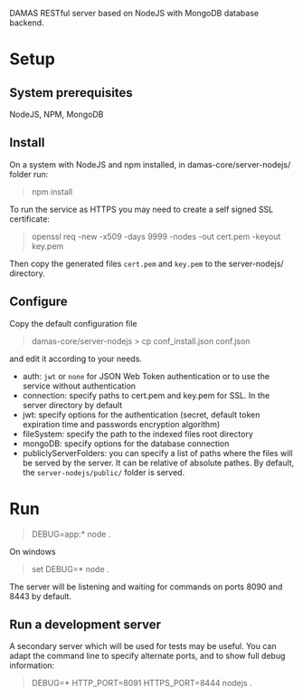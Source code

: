 DAMAS RESTful server based on NodeJS with MongoDB database backend.

# Setup

## System prerequisites
NodeJS, NPM, MongoDB

## Install

On a system with NodeJS and npm installed, in damas-core/server-nodejs/ folder run:
> npm install

To run the service as HTTPS you may need to create a self signed SSL certificate:
> openssl req -new -x509 -days 9999 -nodes -out cert.pem -keyout key.pem

Then copy the generated files `cert.pem` and `key.pem` to the server-nodejs/ directory.

## Configure

Copy the default configuration file
> damas-core/server-nodejs > cp conf_install.json conf.json

and edit it according to your needs.

* auth: `jwt` or `none` for JSON Web Token authentication or to use the service without authentication
* connection: specify paths to cert.pem and key.pem for SSL. In the server directory by default
* jwt: specify options for the authentication (secret, default token expiration time and passwords encryption algorithm)
* fileSystem: specify the path to the indexed files root directory
* mongoDB: specify options for the database connection
* publiclyServerFolders: you can specify a list of paths where the files will be served by the server. It can be relative of absolute pathes. By default, the `server-nodejs/public/` folder is served.

# Run
> DEBUG=app:* node .

On windows

> set DEBUG=*
> node .

The server will be listening and waiting for commands on ports 8090 and 8443 by default.

## Run a development server
A secondary server which will be used for tests may be useful. You can adapt the command line to specify alternate ports, and to show full debug information:
> DEBUG=* HTTP_PORT=8091 HTTPS_PORT=8444 nodejs .
